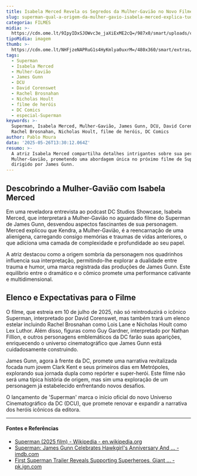 ```yaml
---
title: Isabela Merced Revela os Segredos da Mulher-Gavião no Novo Filme do Superman
slug: superman-qual-a-origem-da-mulher-gavio-isabela-merced-explica-tudo
categoria: FILMES
midia: >-
  https://cdn.ome.lt/9IpyIDxSJOWvc3e_jaXiExME2cQ=/987x0/smart/uploads/conteudo/fotos/OMELETE_CAPA_-_2025-05-26T102300.709.png
tipoMidia: imagem
thumb: >-
  https://cdn.ome.lt/NHFjzeNAPRuG1s4HyKmlya0uxrM=/480x360/smart/extras/conteudos/omelete_THUMB_-_2025-05-26T102203.705.png
tags:
  - Superman
  - Isabela Merced
  - Mulher-Gavião
  - James Gunn
  - DCU
  - David Corenswet
  - Rachel Brosnahan
  - Nicholas Hoult
  - filme de heróis
  - DC Comics
  - especial-Superman
keywords: >-
  Superman, Isabela Merced, Mulher-Gavião, James Gunn, DCU, David Corenswet,
  Rachel Brosnahan, Nicholas Hoult, filme de heróis, DC Comics
author: Pablo Moura
data: '2025-05-26T13:30:12.064Z'
resumo: >-
  A atriz Isabela Merced compartilha detalhes intrigantes sobre sua personagem
  Mulher-Gavião, prometendo uma abordagem única no próximo filme de Superman
  dirigido por James Gunn.
---
```


## Descobrindo a Mulher-Gavião com Isabela Merced

Em uma reveladora entrevista ao podcast DC Studios Showcase, Isabela Merced, que interpretará a Mulher-Gavião no aguardado filme do Superman de James Gunn, desvendou aspectos fascinantes de sua personagem. Merced explicou que Kendra, a Mulher-Gavião, é a reencarnação de uma alienígena, carregando consigo memórias e traumas de vidas anteriores, o que adiciona uma camada de complexidade e profundidade ao seu papel.

A atriz destacou como a origem sombria da personagem nos quadrinhos influencia sua interpretação, permitindo-lhe explorar a dualidade entre trauma e humor, uma marca registrada das produções de James Gunn. Este equilíbrio entre o dramático e o cômico promete uma performance cativante e multidimensional.

## Elenco e Expectativas para o Filme

O filme, que estreia em 10 de julho de 2025, não só reintroduzirá o icônico Superman, interpretado por David Corenswet, mas também trará um elenco estelar incluindo Rachel Brosnahan como Lois Lane e Nicholas Hoult como Lex Luthor. Além disso, figuras como Guy Gardner, interpretado por Nathan Fillion, e outros personagens emblemáticos da DC farão suas aparições, enriquecendo o universo cinematográfico que James Gunn está cuidadosamente construindo.

James Gunn, agora à frente da DC, promete uma narrativa revitalizada focada num jovem Clark Kent e seus primeiros dias em Metrópoles, explorando sua jornada dupla como repórter e super-herói. Este filme não será uma típica história de origem, mas sim uma exploração de um personagem já estabelecido enfrentando novos desafios.

O lançamento de 'Superman' marca o início oficial do novo Universo Cinematográfico da DC (DCU), que promete renovar e expandir a narrativa dos heróis icônicos da editora.

---

#### Fontes e Referências

- [Superman (2025 film) - Wikipedia - en.wikipedia.org](https://en.wikipedia.org/wiki/Superman_(2025_film))
- [Superman: James Gunn Celebrates Hawkgirl's Anniversary And ... - imdb.com](https://www.imdb.com/news/ni64647971/)
- [First Superman Trailer Reveals Supporting Superheroes, Giant ... - pk.ign.com](https://pk.ign.com/superman-james-gunn-reboot/234238/news/first-superman-trailer-reveals-supporting-superheroes-giant-monsters-and-a-very-good-krypto-the-supe)
